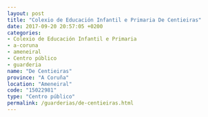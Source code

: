 ```yaml
---
layout: post
title: "Colexio de Educación Infantil e Primaria De Centieiras"
date: 2017-09-20 20:57:05 +0200
categories:
- Colexio de Educación Infantil e Primaria
- a-coruna
- ameneiral
- Centro público
- guarderia
name: "De Centieiras"
province: "A Coruña"
location: "Ameneiral"
code: "15022981"
type: "Centro público"
permalink: /guarderias/de-centieiras.html
---
```

